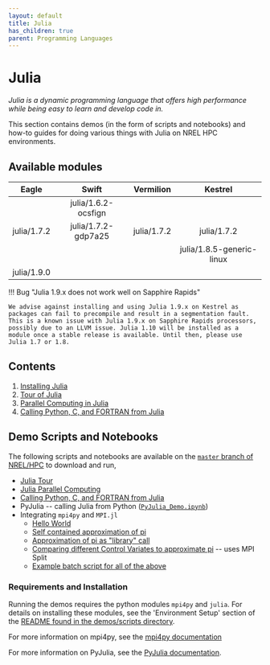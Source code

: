 ```yaml
---
layout: default
title: Julia
has_children: true
parent: Programming Languages
---
```


# Julia

*Julia is a dynamic programming language that offers high performance while being easy to learn and develop code in.*

This section contains demos (in the form of scripts and notebooks) and how-to guides for doing various things with Julia on NREL HPC environments.

## Available modules

| Eagle          | Swift              | Vermilion  | Kestrel |
|:--------------:|:------------------:|:----------:|:----------:|
|                |julia/1.6.2-ocsfign |||  
julia/1.7.2      |julia/1.7.2-gdp7a25 |julia/1.7.2 | julia/1.7.2 |
|                |                    |            | julia/1.8.5-generic-linux |
julia/1.9.0      |                    |            ||



!!! Bug "Julia 1.9.x does not work well on Sapphire Rapids"

    We advise against installing and using Julia 1.9.x on Kestrel as packages can fail to precompile and result in a segmentation fault. This is a known issue with Julia 1.9.x on Sapphire Rapids processors, possibly due to an LLVM issue. Julia 1.10 will be installed as a module once a stable release is available. Until then, please use Julia 1.7 or 1.8.



## Contents

1. [Installing Julia](julia_install.md)
2. [Tour of Julia](julia_tour.md)
3. [Parallel Computing in Julia](julia_parallel.md)
4. [Calling Python, C, and FORTRAN from Julia](julia_ccall_pycall.md)

## Demo Scripts and Notebooks

The following scripts and notebooks are available on the [`master` branch of NREL/HPC](https://github.com/NREL/HPC) to download and run,

* [Julia Tour](https://github.com/NREL/HPC/blob/master/languages/julia/julia-tutorial/source-notebooks/Julia-Tuor.ipynb)
* [Julia Parallel Computing](https://github.com/NREL/HPC/blob/master/languages/julia/julia-tutorial/source-notebooks/Julia-Parallel-Computing.ipynb)
* [Calling Python, C, and FORTRAN from Julia](https://github.com/NREL/HPC/blob/master/languages/julia/julia-tutorial/source-notebooks/Julia-Calling-Python-C-Tutorial.ipynb)
* PyJulia -- calling Julia from Python ([`PyJulia_Demo.ipynb`](https://github.com/NREL/HPC/tree/master/languages/julia/demos/notebooks))
* Integrating `mpi4py` and `MPI.jl`
    * [Hello World](https://github.com/NREL/HPC/blob/master/languages/julia/demos/scripts/mpi_jl_hello_world.py)
    * [Self contained approximation of pi](https://github.com/NREL/HPC/blob/master/languages/julia/demos/scripts/mpi_jl_pi.py)
    * [Approximation of pi as "library" call](https://github.com/NREL/HPC/blob/master/languages/julia/demos/scripts/mpi_jl_pi_as_lib.py)
    * [Comparing different Control Variates to approximate pi](https://github.com/NREL/HPC/blob/master/languages/julia/demos/scripts/mpi_jl_cv_pi.py) -- uses MPI Split
    * [Example batch script for all of the above](https://github.com/NREL/HPC/blob/master/languages/julia/demos/scripts/run_demo.sh)

### Requirements and Installation

Running the demos requires the python modules `mpi4py` and `julia`. For details on installing these modules, see the 'Environment Setup' section of the [README found in the demos/scripts directory](https://github.com/NREL/HPC/blob/master/languages/julia/demos/scripts/README.md).

For more information on mpi4py, see the [mpi4py documentation](https://mpi4py.readthedocs.io/en/stable/)

For more information on PyJulia, see the [PyJulia documentation](https://pyjulia.readthedocs.io/en/latest/installation.html).
